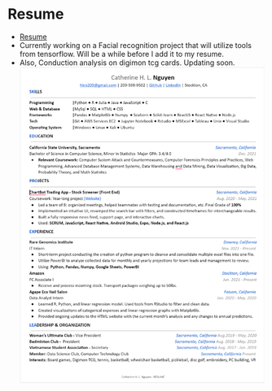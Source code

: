# Resume
* [Resume](https://github.com/CatTastic23/Resume/blob/main/NguyenCatherine_Resume.pdf)
* Currently working on a Facial recognition project that will utilize tools from tensorflow. Will be a while before I add it to my resume.
* Also, Conduction analysis on digimon tcg cards. Updating soon.  
![Resume](resume.PNG)
